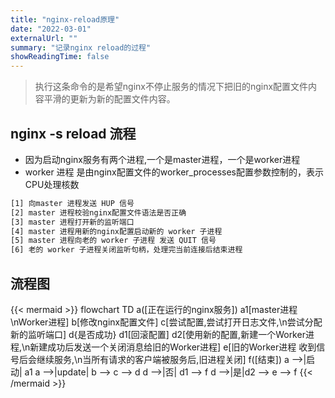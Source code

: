 ```yaml
---
title: "nginx-reload原理"
date: "2022-03-01"
externalUrl: ""
summary: "记录nginx reload的过程"
showReadingTime: false
---
```


> 执行这条命令的是希望nginx不停止服务的情况下把旧的nginx配置文件内容平滑的更新为新的配置文件内容。

## nginx -s reload 流程
- 因为启动nginx服务有两个进程,一个是master进程，一个是worker进程
- worker 进程 是由nginx配置文件的worker_processes配置参数控制的，表示CPU处理核数
```bash
[1] 向master 进程发送 HUP 信号 
[2] master 进程校验nginx配置文件语法是否正确
[3] master 进程打开新的监听端口
[4] master 进程用新的nginx配置启动新的 worker 子进程
[5] master 进程向老的 worker 子进程 发送 QUIT 信号
[6] 老的 worker 子进程关闭监听句柄，处理完当前连接后结束进程
```

## 流程图
{{< mermaid >}}
flowchart TD
    a([正在运行的nginx服务])
    a1[master进程\nWorker进程]
    b[修改nginx配置文件]
    c[尝试配置,尝试打开日志文件,\n尝试分配新的监听端口]
    d{是否成功}
    d1[回滚配置]
    d2[使用新的配置,新建一个Worker进程,\n新建成功后发送一个关闭消息给旧的Worker进程]
    e[旧的Worker进程 收到信号后会继续服务,\n当所有请求的客户端被服务后,旧进程关闭]
    f([结束])
    a -->|启动| a1
    a -->|update| b --> c --> d
    d -->|否| d1 --> f 
    d -->|是|d2 --> e --> f
{{< /mermaid >}}
